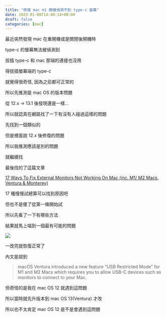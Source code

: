 ```yaml
---
title: "修復 mac m1 開機偵測不到 type-c 螢幕"
date: 2023-01-08T14:40:14+08:00
draft: false
categories: [mac]
---
```


最近突然發現 mac 在重開機或是關閉後開機時

type-c 的螢幕無法被偵測到

拔插 type-c 和 mac 那端的連接也沒用

得拔插螢幕端的 type-c

就覺得很奇怪, 因為之前都可正常的

所以先推測是 mac OS 的版本問題

從 12.x -> 13.1 後發現還是一樣...

所以就認真在網路找了一下有沒有人碰過這樣的問題

先找到一個類似的

但是裡面說 12.x 後修復的問題

所以我推測應該是別的問題

就繼續找

最後找的了這篇文章

[17 Ways To Fix External Monitors Not Working On Mac (inc. M1/ M2 Macs, Ventura & Monterey)](https://machow2.com/external-display-issues/)

17 種慢慢試總算可以找到原因吧

但也不是傻了從第一條開始試

所以先看了一下有哪些方法

結果就馬上喵到一個最有可能的問題

![](https://firebasestorage.googleapis.com/v0/b/storage-bucket-83851.appspot.com/o/logdown%2F%E6%88%AA%E5%9C%96%202023-01-08%20%E4%B8%8B%E5%8D%882.36.33.png?alt=media&token=5d8791ee-7a40-4ff2-b0d6-09ba7ea1991c)

一改完就恢復正常了

內文是說到

> macOS Ventura introduced a new feature “USB Restricted Mode” for M1 and M2 Macs which requires you to allow USB-C devices such as monitors to connect to your Mac.

但奇怪的是我在 mac OS 12 就遇到這問題

所以當時就先升版本到 mac OS 13(Ventura) 才改

所以也不太肯定 mac OS 12 是不是會遇到這問題